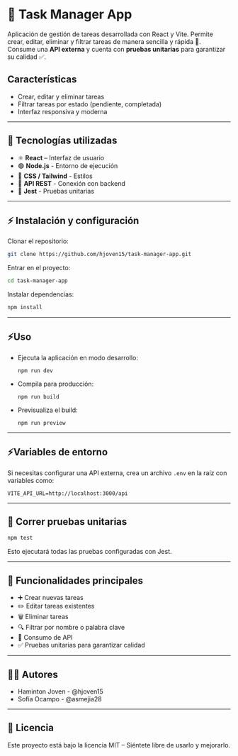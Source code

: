 # 📝 Task Manager App

Aplicación de gestión de tareas desarrollada con React y Vite. Permite crear, editar, eliminar y filtrar tareas de manera sencilla y rápida 🚀.  
Consume una **API externa** y cuenta con **pruebas unitarias** para garantizar su calidad ✅.

## Características

- Crear, editar y eliminar tareas
- Filtrar tareas por estado (pendiente, completada)
- Interfaz responsiva y moderna

---

## 📂 Tecnologías utilizadas

- ⚛️ **React** – Interfaz de usuario
- 🟢 **Node.js** - Entorno de ejecución
- 🎨 **CSS / Tailwind** - Estilos
- 🔗 **API REST** - Conexión con backend
- 🧪 **Jest** - Pruebas unitarias

---

## ⚡ Instalación y configuración

Clonar el repositorio: 

```bash
git clone https://github.com/hjoven15/task-manager-app.git

```
Entrar en el proyecto:

```bash
cd task-manager-app
```

Instalar dependencias:

```bash
npm install
```

---

## ⚡Uso

- Ejecuta la aplicación en modo desarrollo:
  ```
  npm run dev
  ```
- Compila para producción:
  ```
  npm run build
  ```
- Previsualiza el build:
  ```
  npm run preview
  ```

---

## ⚡Variables de entorno

Si necesitas configurar una API externa, crea un archivo `.env` en la raíz con variables como:

```
VITE_API_URL=http://localhost:3000/api
```

---

## 🧪 Correr pruebas unitarias

```bash
npm test
```
Esto ejecutará todas las pruebas configuradas con Jest.

---

## 📌 Funcionalidades principales

- ➕ Crear nuevas tareas
- ✏️ Editar tareas existentes
- 🗑️ Eliminar tareas
- 🔍 Filtrar por nombre o palabra clave
- 🔗 Consumo de API
- ✅ Pruebas unitarias para garantizar calidad

---

## 👩‍💻 Autores
- Haminton Joven - @hjoven15
- Sofía Ocampo - @asmejia28

---

## 📜 Licencia
Este proyecto está bajo la licencia MIT – Siéntete libre de usarlo y mejorarlo.